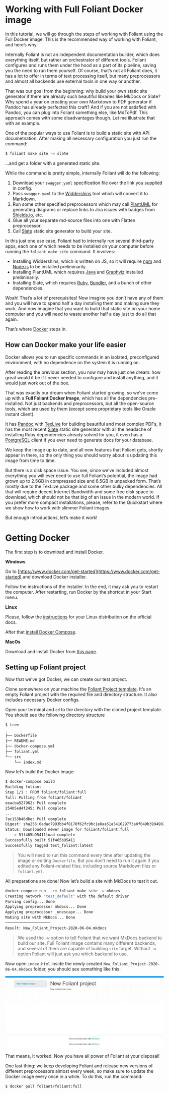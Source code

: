 # Working with Full Foliant Docker image

In this tutorial, we will go through the steps of working with Foliant using the Full Docker image. This is the recommended way of working with Foliant, and here’s why.

Internally Foliant is not an independent documentation builder, which does everything itself, but rather an orchestrator of different tools. Foliant configures and runs them under the hood as a part of its pipeline, saving you the need to run them yourself. Of course, that’s not all Foliant does, it has a lot to offer in terms of text processing itself, but many preprocessors and almost all backends use external tools in one way or another.

That was our goal from the beginning: why build your own static site generator if there are already such beautiful libraries like MkDocs or Slate? Why spend a year on creating your own Markdown to PDF generator if Pandoc has already perfected this craft? And if you are not satisfied with Pandoc, you can plug into Foliant something else, like MdToPdf. This approach comes with some disadvantages though. Let me illustrate that with an example.

One of the popular ways to use Foliant is to build a static site with <link src="api.md" title="Documenting API with Foliant">API documetnation</link>. After making all necessary configuration you just run the command:

```bash
$ foliant make site -w slate
```

...and get a folder with a generated static site.

While the command is pretty simple, internally Foliant will do the following:

1. Download your `swagger.yaml` specification file over the link you supplied in config.
2. Pass `swagger.yaml` to the [Widdershins](https://github.com/Mermade/widdershins/) tool which will convert it to Markdown.
3. Run some other specified preprocessors which may call [PlantUML](https://plantuml.com/) for generating diagrams or replace links to Jira issues with badges from [Shields.io](https://shields.io/), etc.
4. Glue all your separate md-source files into one with <link src="../preprocessors/flatten.md" title="Flatten">Flatten</link> preprocessor.
5. Call [Slate](https://github.com/slatedocs/slate/) static site generator to build your site.

In this just one use case, Foliant had to internally run several third-party apps, each one of which needs to be installed on your computer before running the `foliant make site` command. It involves:

- Installing Widdershins, which is written on JS, so it will require [npm](https://www.npmjs.com/) and [Node.js](https://nodejs.org/en/) to be installed preliminarily.
- Installing PlantUML which requires [Java](https://www.java.com/ru/) and [Graphviz](https://graphviz.org/) installed preliminarily.
- Installing Slate, which requires [Ruby](https://www.ruby-lang.org/), [Bundler](https://bundler.io/), and a bunch of other dependencies.

Woah! That’s a lot of prerequisites! Now imagine you don’t have any of them and you will have to spend half a day installing them and making sure they work. And now imagine that you want to build that static site on your home computer and you will need to waste another half a day just to do all that again.

That’s where [Docker](https://www.docker.com/) steps in.

## How can Docker make your life easier

Docker allows you to run specific commands in an isolated, preconfigured environment, with no dependence on the system it is running on.

After reading the previous section, you now may have just one dream: how great would it be if I never needed to configure and install anything, and it would just work out of the box.

That was exactly our dream when Foliant started growing, so we’ve come up with a **Full Foliant Docker Image**, which has all the dependencies pre-installed. Not just backends and preprocessors, but all the open-source tools, which are used by them (except some proprietary tools like Oracle instant client).

It has [Pandoc](https://pandoc.org/) with [TexLive](https://tug.org/texlive/) for building beautiful and most complex PDFs, it has the most recent [Slate](https://github.com/slatedocs/slate/) static site generator with all the headache of installing Ruby dependencies already solved for you, it even has a [PostgreSQL](https://www.postgresql.org/) client if you ever need to generate docs for your database.

We keep the image up to date, and all new features that Foliant gets, shortly appear in there, so the only thing you should worry about is updating this image from time to time.

But there is a disk space issue. You see, since we’ve included almost everything you will ever need to use full Foliant’s potential, the image had grown up to 2.5GB in compressed size and 6.5GB in unpacked form. That’s mostly due to the TexLive package and some other bulky dependencies. All that will require decent Internet Bandwidth and some free disk space to download, which should not be that big of an issue in the modern world. If you prefer more compact installations, please, refer to the <link src="../quickstart.md" title="Quickstart">Quickstart</link> where we show how to work with slimmer Foliant images.

But enough introductions, let’s make it work!

# Getting Docker

The first step is to download and install Docker.

**Windows**

Go to [https://www.docker.com/get-started](https://www.docker.com/get-started) and download Docker installer.

Follow the instructions of the installer. In the end, it may ask you to restart the computer. After restarting, run Docker by the shortcut in your Start menu.

**Linux**

Please, follow the [instructions](https://docs.docker.com/engine/install/) for your Linux distribution on the official docs.

After that [install Docker Compose](https://docs.docker.com/compose/install/#install-compose-on-linux-systems).

**MacOs**

Download and install Docker from [this page](https://hub.docker.com/editions/community/docker-ce-desktop-mac/).

## Setting up Foliant project

Now that we’ve got Docker, we can create our test project.

Clone somewhere on your machine the [Foliant Project template](https://github.com/foliant-docs/foliant_project_template). It’s an empty Foliant project with the required file and directory structure. It also includes necessary Docker configs.

Open your terminal and `cd` to the directory with the cloned project template. You should see the following directory structure

```bash
$ tree
.
├── Dockerfile
├── README.md
├── docker-compose.yml
├── foliant.yml
└── src
    └── index.md
```

Now let’s build the Docker image:

```bash
$ docker-compose build
Building foliant
Step 1/1 : FROM foliant/foliant:full
full: Pulling from foliant/foliant
eeacba527962: Pull complete
25405ed4f245: Pull complete
...
7ac153b46dbe: Pull complete
Digest: sha256:0adac7993bb4f8178f62fc9bc1e8aa51a541629773a0f049b39949024e3b9353
Status: Downloaded newer image for foliant/foliant:full
 ---> 51f465b95411load complete
Successfully built 51f465b95411
Successfully tagged test_foliant:latest
```

> You will need to run this command every time after updating the image or editing `Dockerfile`. But you don’t need to run it again if you edited any Foliant-related files, including source Markdown files or `foliant.yml`.

All preparations are done! Now let’s build a site with MkDocs to test it out.

```bash
docker-compose run --rm foliant make site -w mkdocs
Creating network "test_default" with the default driver
Parsing config... Done
Applying preprocessor mkdocs... Done
Applying preprocessor _unescape... Done
Making site with MkDocs... Done
────────────────────
Result: New_Foliant_Project-2020-06-04.mkdocs
```

> We used the `-w` option to tell Foliant that we want MkDocs backend to build our site. Full Foliant image contains many different backends, and several of them are capable of building `site` target. Without `-w` option Foliant will just ask you which backend to use.

Now open `index.html` inside the newly created `New_Foliant_Project-2020-06-04.mkdocs` folder, you should see something like this:

![](img/docker_mkdocs.jpg)

That means, it worked. Now you have all power of Foliant at your disposal!

One last thing: we keep developing Foliant and release new versions of different preprocessors almost every week, so make sure to update the Docker image every once in a while. To do this, run the command:

```bash
$ docker pull foliant/foliant:full
```
